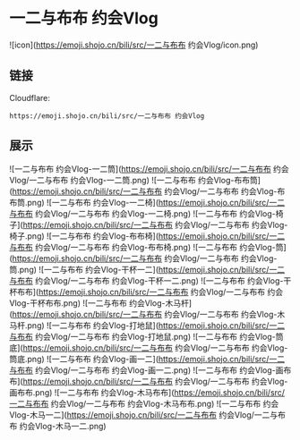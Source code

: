 # 一二与布布 约会Vlog
![icon](https://emoji.shojo.cn/bili/src/一二与布布 约会Vlog/icon.png)
## 链接
Cloudflare:
```
https://emoji.shojo.cn/bili/src/一二与布布 约会Vlog
```
## 展示
![一二与布布 约会Vlog-一二筒](https://emoji.shojo.cn/bili/src/一二与布布 约会Vlog/一二与布布 约会Vlog-一二筒.png)
![一二与布布 约会Vlog-布布筒](https://emoji.shojo.cn/bili/src/一二与布布 约会Vlog/一二与布布 约会Vlog-布布筒.png)
![一二与布布 约会Vlog-一二椅](https://emoji.shojo.cn/bili/src/一二与布布 约会Vlog/一二与布布 约会Vlog-一二椅.png)
![一二与布布 约会Vlog-椅子](https://emoji.shojo.cn/bili/src/一二与布布 约会Vlog/一二与布布 约会Vlog-椅子.png)
![一二与布布 约会Vlog-布布椅](https://emoji.shojo.cn/bili/src/一二与布布 约会Vlog/一二与布布 约会Vlog-布布椅.png)
![一二与布布 约会Vlog-筒](https://emoji.shojo.cn/bili/src/一二与布布 约会Vlog/一二与布布 约会Vlog-筒.png)
![一二与布布 约会Vlog-干杯一二](https://emoji.shojo.cn/bili/src/一二与布布 约会Vlog/一二与布布 约会Vlog-干杯一二.png)
![一二与布布 约会Vlog-干杯布布](https://emoji.shojo.cn/bili/src/一二与布布 约会Vlog/一二与布布 约会Vlog-干杯布布.png)
![一二与布布 约会Vlog-木马杆](https://emoji.shojo.cn/bili/src/一二与布布 约会Vlog/一二与布布 约会Vlog-木马杆.png)
![一二与布布 约会Vlog-打地鼠](https://emoji.shojo.cn/bili/src/一二与布布 约会Vlog/一二与布布 约会Vlog-打地鼠.png)
![一二与布布 约会Vlog-筒底](https://emoji.shojo.cn/bili/src/一二与布布 约会Vlog/一二与布布 约会Vlog-筒底.png)
![一二与布布 约会Vlog-画一二](https://emoji.shojo.cn/bili/src/一二与布布 约会Vlog/一二与布布 约会Vlog-画一二.png)
![一二与布布 约会Vlog-画布布](https://emoji.shojo.cn/bili/src/一二与布布 约会Vlog/一二与布布 约会Vlog-画布布.png)
![一二与布布 约会Vlog-木马布布](https://emoji.shojo.cn/bili/src/一二与布布 约会Vlog/一二与布布 约会Vlog-木马布布.png)
![一二与布布 约会Vlog-木马一二](https://emoji.shojo.cn/bili/src/一二与布布 约会Vlog/一二与布布 约会Vlog-木马一二.png)
